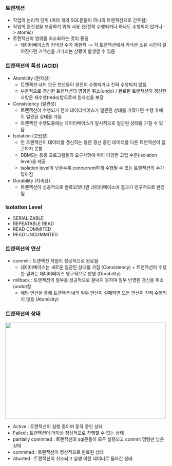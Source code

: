 ### 트랜잭션
- 작업의 논리적 단위 (여러 개의 SQL문들이 하나의 트랜잭션으로 간주됨)
- 작업의 완전성을 보장하기 위해 사용 (완전히 수행되거나 하나도 수행되지 않거나 -> atomic)
- 트랜잭션의 범위를 최소화하는 것이 좋음
  - 데이터베이스의 커넥션 수가 제한적 -> 각 트랜잭션에서 커넥션 소유 시간이 길어진다면 커넥션을 기다리는 상황이 발생할 수 있음
  
### 트랜잭션의 특성 (ACID)
- Atomicity (원자성)
  - 트랜잭션 내의 모든 연산들이 완전히 수행되거나 전혀 수행되지 않음
  - 부분적으로 갱신한 트랜잭션의 영향은 취소(undo) / 완료된 트랜잭션이 갱신한 사항은 재수행(redo)함으로써 원자성을 보장
- Consistency (일관성)
  - 트랜잭션이 수행되기 전에 데이터베이스가 일관된 상태를 가졌다면 수행 후에도 일관된 상태를 가짐
  - 트랜잭션 수행도중에는 데이터베이스가 일시적으로 일관된 상태를 가질 수 있음
- Isolation (고립성)
  - 한 트랜잭션이 데이터를 갱신하는 동안 갱신 중인 데이터를 다른 트랜잭션이 접근하지 못함
  - DBMS는 응용 프로그램들의 요구사항에 따라 다양한 고립 수준(isolation level)을 제공
  - isolation level이 낮을수록 concurrent하게 수행될 수 있는 트랜잭션의 수가 많아짐
- Durability (지속성)
  - 트랜잭션이 성공적으로 완료되었다면 데이터베이스에 결과가 영구적으로 반영됨
  
### Isolation Level
- SERIALIZABLE
- REPEATABLE READ
- READ COMMITED
- READ UNCOMMITED
 
### 트랜잭션의 연산
- commit : 트랜잭션 작업이 성공적으로 완료됨
  - 데이터베이스는 새로운 일관된 상태를 가짐 (Consistency) + 트랜잭션이 수행한 결과는 데이터베이스 영구적으로 반영 (Durability)
- rollback : 트랜잭션의 일부를 성공적으로 끝내지 못하여 일부 반영된 갱신을 취소(undo)함 
  - 해당 연산을 통해 트랜잭션 내의 일부 연산이 실패하면 모든 연산이 전혀 수행되지 않음 (Atomicity)
  
### 트랜잭션의 상태
<img src="https://user-images.githubusercontent.com/49056225/116056198-790cb000-a6b8-11eb-9330-bcafdc774009.png" width="500" height="300"><br>
- Active : 트랜잭션이 실행 중이며 동작 중인 상태
- Failed : 트랜잭션이 더이상 정상적으로 진행할 수 없는 상태
- partially commited : 트랜잭션의 sql문들이 모두 실행되고 commit 명령만 남은 상태
- commited : 트랜잭션이 정상적으로 완료된 상태
- Aborted : 트랜잭션이 취소되고 실행 이전 데이터로 돌아간 상태
